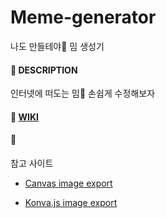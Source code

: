 # Meme-generator
나도 만들테야👅 밈 생성기

#### 📕 DESCRIPTION
인터넷에 떠도는 밈📸 손쉽게 수정해보자
#### 📙 [WIKI](https://github.com/KOO-YS/meme-generator/wiki)
#### 📒 



참고 사이트

- [Canvas image export](https://stackoverflow.com/questions/9075792/save-export-image-file-from-html-content)

- [Konva.js image export](https://konvajs.org/docs/data_and_serialization/High-Quality-Export.html)
